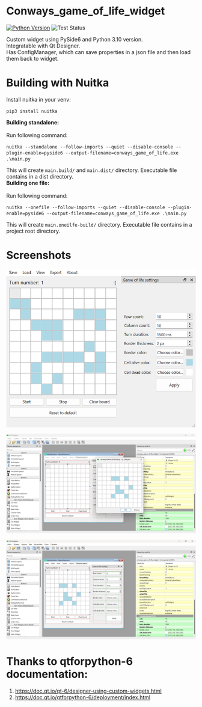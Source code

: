 # Conways_game_of_life_widget
[![Python Version](https://img.shields.io/badge/python-3.10-blue.svg)](https://www.python.org/downloads/release/python-310/)
![Test Status](https://github.com/ZyMa-1/Conways_game_of_life_widget/actions/workflows/tests.yml/badge.svg?branch=main)

Custom widget using PySide6 and Python 3.10 version.  
Integratable with Qt Designer.  
Has ConfigManager, which can save properties in a json file and then load them back to widget.  

# Building with Nuitka
Install nuitka in your venv:
```
pip3 install nuitka
```

**Building standalone:**  
</br>
Run following command:
```
nuitka --standalone --follow-imports --quiet --disable-console --plugin-enable=pyside6 --output-filename=conways_game_of_life.exe .\main.py
```
This will create `main.build/` and `main.dist/` directory. Executable file contains in a dist directory.
</br>
**Building one file:**  
</br>
Run following command:
```
nuitka --onefile --follow-imports --quiet --disable-console --plugin-enable=pyside6 --output-filename=conways_game_of_life.exe .\main.py
```
This will create `main.oneilfe-build/` directory. Executable file contains in a project root directory.

# Screenshots  
  
![MainWindow screeshot](/readme_images/1.png)  
  
![Qt Designer screenshot 1](/readme_images/2.png)  
  
![Qt Designer screenshot 1](/readme_images/3.png)

# Thanks to qtforpython-6 documentation:
 1. https://doc.qt.io/qt-6/designer-using-custom-widgets.html
 2. https://doc.qt.io/qtforpython-6/deployment/index.html
